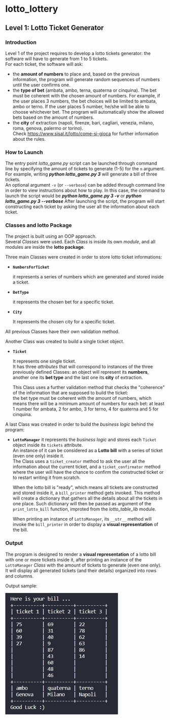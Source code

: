 # lotto_lottery
## Level 1: Lotto Ticket Generator

### Introduction
Level 1 of the project requires to develop a lotto tickets generator: the software will have to generate from 1 to 5 tickets.<br>
For each ticket, the software will ask:  
- the **amount of numbers** to place and, based on the previous information, the program will generate random sequences of numbers until the user confirms one.
- the **type of bet** (ambata, ambo, terna, quaterna or cinquina). The bet must be coherent with the chosen amount of numbers. For example, if the user places 3 numbers, the bet choices will be limited to ambata, ambo or terno. If the user places 5 number, he/she will be able to choose whichever bet. The program will automatically show the allowed bets based on the amount of numbers.
- the **city** of extraction (napoli, firenze, bari, cagliari, venezia, milano, roma, genova, palermo or torino).<br>
Check <https://www.sisal.it/lotto/come-si-gioca> for further information about the rules.

### How to Launch
The entry point *lotto_game.py* script can be launched through command line by specifying the amount of tickets to generate (1-5) for the `n` argument. For example, writing ***python lotto_game.py 3*** will generate a bill of three tickets.<br> 
An optional argument `-v` (or `--verbose`) can be added through command line in order to view instructions about how to play. In this case,
the command to launch the script would be ***python lotto_game.py 3 -v*** or ***python lotto_game.py 3 --verbose***
After launching the script, the program will start constructing each ticket by asking the user all the information about each ticket.

### Classes and lotto Package
The project is built using an OOP approach.<br>
Several *Classes* were used. Each *Class* is inside its own *module*, and all modules are inside the **lotto package**.

Three main Classes were created in order to store lotto ticket informations:

* **`NumbersForTicket`**

    it represents a series of numbers which are generated and stored inside a ticket.

* **`BetType`**

    it represents the chosen bet for a specific ticket.

* **`City`** 

    It represents the chosen city for a specific ticket.

All previous Classes have their own validation method.

Another Class was created to build a single ticket object.

* **`Ticket`**

    It represents one single ticket.<br>
    It has three *attributes* that will correspond to instances of the three previously defined Classes: an object will represent its **numbers**, another one its **bet type** and the last one its **city** of extraction.  

    This Class uses a further validation method that checks the "coherence" of the information that are supposed to build the ticket:<br>
    the bet type must be coherent with the amount of numbers, which means there will be a minimum amount of numbers for each bet: at least
    1 number for ambata, 2 for ambo, 3 for terno, 4 for quaterna and 5 for cinquina.

A last Class was created in order to build the *business logic* behind the program:

* **`LottoManager`**
    it represents the *business logic* and stores each `Ticket` object inside its `tickets` attribute.<br>
    An instance of it can be considered as a **Lotto bill** with a series of ticket (even one only) inside it.<br>
    The Class uses a `ticket_creator` method to ask the user all the information about the current ticket, and a `ticket_confirmator` method where the user will have the chance to confirm the constructed ticket or to restart writing it from scratch.

    When the lotto bill is "ready", which means all tickets are constructed and stored inside it, a `bill_printer` method gets invoked. This method will create a dictionary that gathers all the details about all the tickets in one place. Such dictionary will then be passed as argument of the `print_lotto_bill` function, improted from the *lotto_table_lib* module.


    
    When printing an instance of `LottoManager`, its `__str__` method will invoke the `bill_printer` in order to display a **visual representation** of the bill.


### Output
The program is designed to render a **visual representation** of a lotto bill with one or more tickets inside it, after printing
an instance of the `LottoManager` *Class* with the amount of tickets to generate (even one only). It will display all generated tickets (and their details) organized into rows and columns.

Output sample:

![Lotto bill](docs/lotto-bill-sample.JPG)
